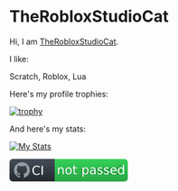# TheRobloxStudioCat
Hi, I am [TheRobloxStudioCat](https://www.roblox.com/users/4958844993/profile).

I like:

Scratch,
Roblox, Lua


Here's my profile trophies:

[![trophy](https://github-profile-trophy.vercel.app/?username=TheRobloxStudioCat)](https://github.com/ryo-ma/github-profile-trophy)

And here's my stats:

[![My Stats](https://github-readme-stats.vercel.app/api?username=TheRobloxStudioCat)](https://github.com/anuraghazra/github-readme-stats)

<a href="https://scratch.mit.edu/users/Key_Matbei/"><img src="https://raw.githubusercontent.com/TheRobloxStudioCat/TheRobloxStudioCat/refs/heads/main/badge.svg" alt="Actions status" /></a>
